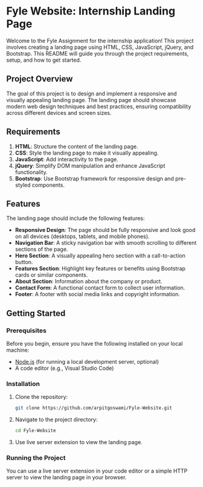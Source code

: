 # Fyle Website: Internship Landing Page

Welcome to the Fyle Assignment for the internship application! This project involves creating a landing page using HTML, CSS, JavaScript, jQuery, and Bootstrap. This README will guide you through the project requirements, setup, and how to get started.

## Project Overview

The goal of this project is to design and implement a responsive and visually appealing landing page. The landing page should showcase modern web design techniques and best practices, ensuring compatibility across different devices and screen sizes.

## Requirements

1. **HTML**: Structure the content of the landing page.
2. **CSS**: Style the landing page to make it visually appealing.
3. **JavaScript**: Add interactivity to the page.
4. **jQuery**: Simplify DOM manipulation and enhance JavaScript functionality.
5. **Bootstrap**: Use Bootstrap framework for responsive design and pre-styled components.

## Features

The landing page should include the following features:

- **Responsive Design**: The page should be fully responsive and look good on all devices (desktops, tablets, and mobile phones).
- **Navigation Bar**: A sticky navigation bar with smooth scrolling to different sections of the page.
- **Hero Section**: A visually appealing hero section with a call-to-action button.
- **Features Section**: Highlight key features or benefits using Bootstrap cards or similar components.
- **About Section**: Information about the company or product.
- **Contact Form**: A functional contact form to collect user information.
- **Footer**: A footer with social media links and copyright information.

## Getting Started

### Prerequisites

Before you begin, ensure you have the following installed on your local machine:

- [Node.js](https://nodejs.org/) (for running a local development server, optional)
- A code editor (e.g., Visual Studio Code)

### Installation

1. Clone the repository:

    ```bash
    git clone https://github.com/arpitgoswami/Fyle-Website.git
    ```

2. Navigate to the project directory:

    ```bash
    cd Fyle-Website
    ```

3. Use live server extension to view the landing page.

### Running the Project

You can use a live server extension in your code editor or a simple HTTP server to view the landing page in your browser.
